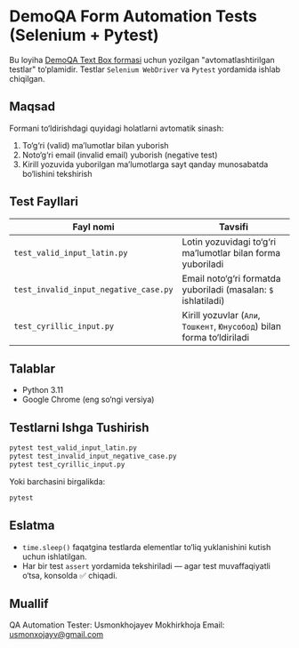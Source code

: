 # DemoQA Form Automation Tests (Selenium + Pytest)

Bu loyiha [DemoQA Text Box formasi](https://demoqa.com/text-box) uchun yozilgan "avtomatlashtirilgan testlar" to‘plamidir. Testlar `Selenium WebDriver` va `Pytest` yordamida ishlab chiqilgan.

## Maqsad

Formani to‘ldirishdagi quyidagi holatlarni avtomatik sinash:
1. To‘g‘ri (valid) ma’lumotlar bilan yuborish
2. Noto‘g‘ri email (invalid email) yuborish (negative test)
3. Kirill yozuvida yuborilgan ma’lumotlarga sayt qanday munosabatda bo‘lishini tekshirish

## Test Fayllari

| Fayl nomi | Tavsifi |
|-----------|---------|
| `test_valid_input_latin.py` | Lotin yozuvidagi to‘g‘ri ma’lumotlar bilan forma yuboriladi |
| `test_invalid_input_negative_case.py` | Email noto‘g‘ri formatda yuboriladi (masalan: `$` ishlatiladi) |
| `test_cyrillic_input.py` | Kirill yozuvlar (`Али`, `Тошкент`, `Юнусобод`) bilan forma to‘ldiriladi |

## Talablar
- Python 3.11
- Google Chrome (eng so‘ngi versiya)


## Testlarni Ishga Tushirish

```bash
pytest test_valid_input_latin.py
pytest test_invalid_input_negative_case.py
pytest test_cyrillic_input.py
```

Yoki barchasini birgalikda:

```bash
pytest
```

## Eslatma

- `time.sleep()` faqatgina testlarda elementlar to‘liq yuklanishini kutish uchun ishlatilgan.
- Har bir test `assert` yordamida tekshiriladi — agar test muvaffaqiyatli o‘tsa, konsolda ✅ chiqadi.

## Muallif

QA Automation Tester: Usmonkhojayev Mokhirkhoja
Email: usmonxojayv@gmail.com

